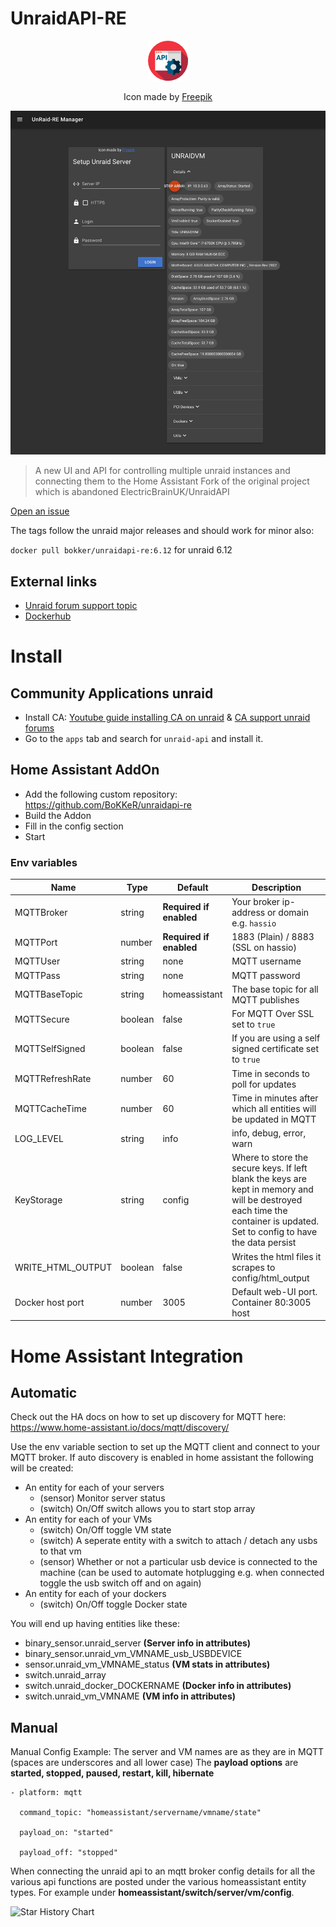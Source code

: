 # UnraidAPI-RE

<p align="center"> 
<img src="https://github.com/BoKKeR/UnraidAPI-RE/blob/master/static/iconx64.png?raw=true">
</p>
<p align="center"> 
Icon made by <a href="https://www.flaticon.com/authors/freepik" title="Freepik">Freepik</a>
</p>


<p align="center"> 
<img src="https://github.com/BoKKeR/UnraidAPI-RE/blob/master/static/unraid.jpeg?raw=true">
</p>

> A new UI and API for controlling multiple unraid instances and connecting them to the Home Assistant
> Fork of the original project which is abandoned ElectricBrainUK/UnraidAPI

[Open an issue](https://github.com/bokker/UnraidAPI-RE/issues/new?assignees=&labels=Review+needed&template=bug_report.md&title=)

The tags follow the unraid major releases and should work for minor also: 

```docker pull bokker/unraidapi-re:6.12``` for unraid 6.12

## External links
* [Unraid forum support topic](https://forums.unraid.net/topic/141974-support-fork-unraid-api-re/)
* [Dockerhub](https://hub.docker.com/r/bokker/unraidapi-re/)

# Install
## Community Applications unraid
* Install CA: [Youtube guide installing CA on unraid](https://www.youtube.com/watch?v=su2miwZNuaU) & [CA support unraid forums](https://forums.unraid.net/topic/38582-plug-in-community-applications/)
* Go to the `apps` tab and search for `unraid-api` and install it.

## Home Assistant AddOn
* Add the following custom repository: https://github.com/BoKKeR/unraidapi-re
* Build the Addon
* Fill in the config section
* Start

### Env variables
| Name | Type | Default | Description
| ---- | ---- | ------- | -----------
| MQTTBroker | string | **Required if enabled** | Your broker ip-address or domain e.g. `hassio`
| MQTTPort | number | **Required if enabled** | 1883 (Plain) / 8883 (SSL on hassio)
| MQTTUser | string | none | MQTT username
| MQTTPass | string | none | MQTT password
| MQTTBaseTopic | string | homeassistant | The base topic for all MQTT publishes
| MQTTSecure | boolean | false | For MQTT Over SSL set to `true`
| MQTTSelfSigned | boolean | false | If you are using a self signed certificate set to `true`
| MQTTRefreshRate | number | 60 | Time in seconds to poll for updates
| MQTTCacheTime | number | 60 | Time in minutes after which all entities will be updated in MQTT
| LOG_LEVEL | string | info | info, debug, error, warn
| KeyStorage | string | config | Where to store the secure keys. If left blank the keys are kept in memory and will be destroyed each time the container is updated. Set to config to have the data persist
| WRITE_HTML_OUTPUT | boolean | false | Writes the html files it scrapes to config/html_output
| Docker host port | number | 3005 | Default web-UI port. Container 80:3005 host



# Home Assistant Integration
## Automatic
Check out the HA docs on how to set up discovery for MQTT here:
https://www.home-assistant.io/docs/mqtt/discovery/

Use the env variable section to set up the MQTT client and connect to your MQTT broker. If auto discovery is enabled in home assistant the following will be created:
- An entity for each of your servers 
    - (sensor) Monitor server status
    - (switch) On/Off switch allows you to start stop array
- An entity for each of your VMs
    - (switch) On/Off toggle VM state
    - (switch) A seperate entity with a switch to attach / detach any usbs to that vm
    - (sensor) Whether or not a particular usb device is connected to the machine (can be used to automate hotplugging e.g. when connected toggle the usb switch off and on again)
- An entity for each of your dockers
    - (switch) On/Off toggle Docker state

You will end up having entities like these:

* binary_sensor.unraid_server **(Server info in attributes)**
* binary_sensor.unraid_vm_VMNAME_usb_USBDEVICE
* sensor.unraid_vm_VMNAME_status **(VM stats in attributes)**
* switch.unraid_array 
* switch.unraid_docker_DOCKERNAME **(Docker info in attributes)**
* switch.unraid_vm_VMNAME **(VM info in attributes)**

## Manual
Manual Config Example:
The server and VM names are as they are in MQTT (spaces are underscores and all lower case)
The **payload options** are **started, stopped, paused, restart, kill, hibernate**

```
- platform: mqtt

  command_topic: "homeassistant/servername/vmname/state"
  
  payload_on: "started"
 
  payload_off: "stopped"
```

When connecting the unraid api to an mqtt broker config details for all the various api functions are posted under the various homeassistant entity types. For example under **homeassistant/switch/server/vm/config**.

<picture>
  <source
    srcset="
      https://api.star-history.com/svg?repos=bokker/UnraidAPI-RE&type=Date&theme=dark
    "
  />
  <source
    media="(prefers-color-scheme: light)"
    srcset="
      https://api.star-history.com/svg?repos=bokker/UnraidAPI-RE&type=Date
    "
  />
  <img
    alt="Star History Chart"
    src="https://api.star-history.com/svg?repos=bokker/UnraidAPI-RE&type=Date"
  />
</picture>
